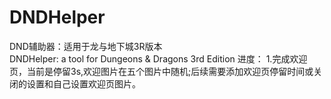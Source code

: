# DNDHelper
DND辅助器：适用于龙与地下城3R版本  
DNDHelper: a tool for Dungeons & Dragons 3rd Edition 
进度： 
1.完成欢迎页，当前是停留3s,欢迎图片在五个图片中随机;后续需要添加欢迎页停留时间或关闭的设置和自己设置欢迎页图片。

